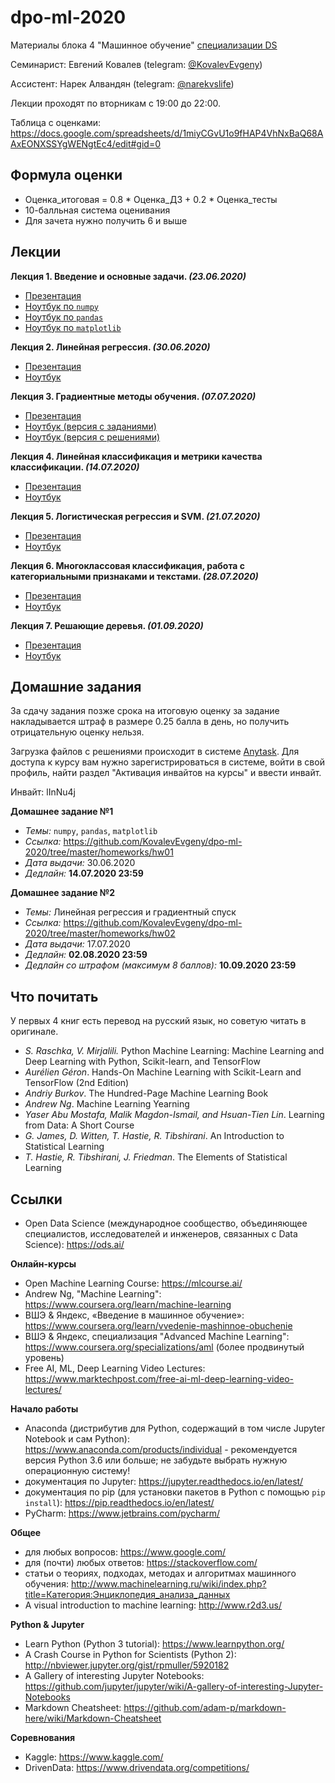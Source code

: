 # dpo-ml-2020
Материалы блока 4 "Машинное обучение" [специализации DS](https://cs.hse.ru/dpo/datascientist)

Семинарист: Евгений Ковалев (telegram: [@KovalevEvgeny](https://t.me/KovalevEvgeny))

Ассистент: Нарек Алвандян (telegram: [@narekvslife](https://t.me/narekvslife))

Лекции проходят по вторникам с 19:00 до 22:00.

Таблица с оценками: https://docs.google.com/spreadsheets/d/1miyCGvU1o9fHAP4VhNxBaQ68AAxEONXSSYgWENgtEc4/edit#gid=0

## Формула оценки

- Оценка_итоговая = 0.8 * Оценка_ДЗ + 0.2 * Оценка_тесты
- 10-балльная система оценивания
- Для зачета нужно получить 6 и выше

## Лекции

**Лекция 1. Введение и основные задачи. _(23.06.2020)_**

- [Презентация](https://nbviewer.jupyter.org/github/KovalevEvgeny/dpo-ml-2020/blob/master/lectures/lecture01-intro.pdf)
- [Ноутбук по `numpy`](https://nbviewer.jupyter.org/github/KovalevEvgeny/dpo-ml-2020/blob/master/seminars/sem01_intro/sem01_numpy.ipynb)
- [Ноутбук по `pandas`](https://nbviewer.jupyter.org/github/KovalevEvgeny/dpo-ml-2020/blob/master/seminars/sem01_intro/sem01_pandas.ipynb)
- [Ноутбук по `matplotlib`](https://nbviewer.jupyter.org/github/KovalevEvgeny/dpo-ml-2020/blob/master/seminars/sem01_intro/sem01_matplotlib.ipynb)

**Лекция 2. Линейная регрессия. _(30.06.2020)_**

- [Презентация](https://nbviewer.jupyter.org/github/KovalevEvgeny/dpo-ml-2020/blob/master/lectures/lecture02-linreg.pdf)
- [Ноутбук](https://nbviewer.jupyter.org/github/KovalevEvgeny/dpo-ml-2020/blob/master/seminars/sem02_linreg/sem02_linreg.ipynb)

**Лекция 3. Градиентные методы обучения. _(07.07.2020)_**

- [Презентация](https://nbviewer.jupyter.org/github/KovalevEvgeny/dpo-ml-2020/blob/master/lectures/lecture03-grads.pdf)
- [Ноутбук (версия с заданиями)](https://nbviewer.jupyter.org/github/KovalevEvgeny/dpo-ml-2020/blob/master/seminars/sem03_grads/sem03_grads.ipynb)
- [Ноутбук (версия с решениями)](https://nbviewer.jupyter.org/github/KovalevEvgeny/dpo-ml-2020/blob/master/seminars/sem03_grads/sem03_grads-solved.ipynb)

**Лекция 4. Линейная классификация и метрики качества классификации. _(14.07.2020)_**

- [Презентация](https://nbviewer.jupyter.org/github/KovalevEvgeny/dpo-ml-2020/blob/master/lectures/lecture04-linclass.pdf)
- [Ноутбук](https://nbviewer.jupyter.org/github/KovalevEvgeny/dpo-ml-2020/blob/master/seminars/sem04_linclass/sem04_linclass.ipynb)

**Лекция 5. Логистическая регрессия и SVM. _(21.07.2020)_**

- [Презентация](https://nbviewer.jupyter.org/github/KovalevEvgeny/dpo-ml-2020/blob/master/lectures/lecture05-logreg_svm.pdf)
- [Ноутбук](https://nbviewer.jupyter.org/github/KovalevEvgeny/dpo-ml-2020/blob/master/seminars/sem05_linclass_svm/sem05_logreg_svm.ipynb)

**Лекция 6. Многоклассовая классификация, работа с категориальными признаками и текстами. _(28.07.2020)_**

- [Презентация](https://nbviewer.jupyter.org/github/KovalevEvgeny/dpo-ml-2020/blob/master/lectures/lecture06-multiclass_categorical.pdf)
- [Ноутбук](https://nbviewer.jupyter.org/github/KovalevEvgeny/dpo-ml-2020/blob/master/seminars/sem06_texts/sem06_texts.ipynb)

**Лекция 7. Решающие деревья. _(01.09.2020)_**

- [Презентация](https://nbviewer.jupyter.org/github/KovalevEvgeny/dpo-ml-2020/blob/master/lectures/lecture07-decision_trees.pdf)
- [Ноутбук](https://nbviewer.jupyter.org/github/KovalevEvgeny/dpo-ml-2020/blob/master/seminars/sem07_trees/sem07_trees.ipynb)

## Домашние задания

За сдачу задания позже срока на итоговую оценку за задание накладывается штраф в размере 0.25 балла в день, но получить отрицательную оценку нельзя.

Загрузка файлов с решениями происходит в системе [Anytask](https://anytask.org/). Для доступа к курсу вам нужно зарегистрироваться в системе, войти в свой профиль, найти раздел "Активация инвайтов на курсы" и ввести инвайт.

Инвайт: lInNu4j

**Домашнее задание №1**

- *Темы:* `numpy`, `pandas`, `matplotlib`
- *Ссылка:* https://github.com/KovalevEvgeny/dpo-ml-2020/tree/master/homeworks/hw01
- *Дата выдачи:* 30.06.2020
- *Дедлайн:* **14.07.2020 23:59**

**Домашнее задание №2**

- *Темы:* Линейная регрессия и градиентный спуск
- *Ссылка:* https://github.com/KovalevEvgeny/dpo-ml-2020/tree/master/homeworks/hw02
- *Дата выдачи:* 17.07.2020
- *Дедлайн:* **02.08.2020 23:59**
- *Дедлайн со штрафом (максимум 8 баллов):* **10.09.2020 23:59**

## Что почитать

У первых 4 книг есть перевод на русский язык, но советую читать в оригинале.

- *S. Raschka, V. Mirjalili.* Python Machine Learning: Machine Learning and Deep Learning with Python, Scikit-learn, and TensorFlow
- *Aurélien Géron*. Hands-On Machine Learning with Scikit-Learn and TensorFlow (2nd Edition)
- *Andriy Burkov*. The Hundred-Page Machine Learning Book
- *Andrew Ng*. Machine Learning Yearning
- *Yaser Abu Mostafa, Malik Magdon-Ismail, and Hsuan-Tien Lin*. Learning from Data: A Short Course
- *G. James, D. Witten, T. Hastie, R. Tibshirani*. An Introduction to Statistical Learning
- *T. Hastie, R. Tibshirani, J. Friedman*. The Elements of Statistical Learning

## Ссылки

- Open Data Science (международное сообщество, объединяющее специалистов, исследователей и инженеров, связанных с Data Science): https://ods.ai/

**Онлайн-курсы**

- Open Machine Learning Course: https://mlcourse.ai/
- Andrew Ng, "Machine Learning": https://www.coursera.org/learn/machine-learning
- ВШЭ & Яндекс, «Введение в машинное обучение»: https://www.coursera.org/learn/vvedenie-mashinnoe-obuchenie
- ВШЭ & Яндекс, специализация "Advanced Machine Learning": https://www.coursera.org/specializations/aml (более продвинутый уровень)
- Free AI, ML, Deep Learning Video Lectures: https://www.marktechpost.com/free-ai-ml-deep-learning-video-lectures/

**Начало работы**

- Anaconda (дистрибутив для Python, содержащий в том числе Jupyter Notebook и сам Python): https://www.anaconda.com/products/individual - рекомендуется версия Python 3.6 или больше; не забудьте выбрать нужную операционную систему!
- документация по Jupyter: https://jupyter.readthedocs.io/en/latest/
- документация по pip (для установки пакетов в Python с помощью `pip install`): https://pip.readthedocs.io/en/latest/
- PyCharm: https://www.jetbrains.com/pycharm/

**Общее**

- для любых вопросов: https://www.google.com/
- для (почти) любых ответов: https://stackoverflow.com/
- статьи о теориях, подходах, методах и алгоритмах машинного обучения: http://www.machinelearning.ru/wiki/index.php?title=Категория:Энциклопедия_анализа_данных
- A visual introduction to machine learning: http://www.r2d3.us/

**Python & Jupyter**

- Learn Python (Python 3 tutorial): https://www.learnpython.org/
- A Crash Course in Python for Scientists (Python 2): http://nbviewer.jupyter.org/gist/rpmuller/5920182
- A Gallery of interesting Jupyter Notebooks: https://github.com/jupyter/jupyter/wiki/A-gallery-of-interesting-Jupyter-Notebooks
- Markdown Cheatsheet: https://github.com/adam-p/markdown-here/wiki/Markdown-Cheatsheet

**Соревнования**

- Kaggle: https://www.kaggle.com/
- DrivenData: https://www.drivendata.org/competitions/
